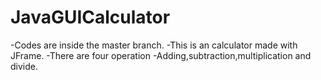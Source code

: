 # JavaGUICalculator
-Codes are inside the master branch.
-This is an calculator made with JFrame.
-There are four operation
-Adding,subtraction,multiplication and divide.
